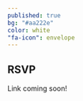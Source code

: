 ```yaml
---
published: true
bg: "#aa222e"
color: white
"fa-icon": envelope
---
```















## RSVP

Link coming soon!

